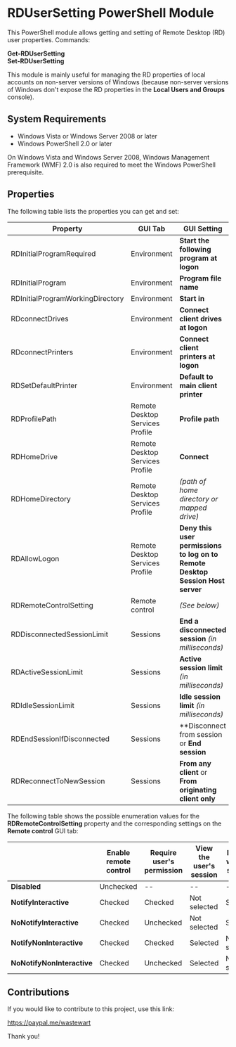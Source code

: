 # RDUserSetting PowerShell Module

This PowerShell module allows getting and setting of Remote Desktop (RD) user properties. Commands:

**Get-RDUserSetting  
Set-RDUserSetting**

This module is mainly useful for managing the RD properties of local accounts on non-server versions of Windows (because non-server versions of Windows don't expose the RD properties in the **Local Users and Groups** console).

## System Requirements

* Windows Vista or Windows Server 2008 or later
* Windows PowerShell 2.0 or later

On Windows Vista and Windows Server 2008, Windows Management Framework (WMF) 2.0 is also required to meet the Windows PowerShell prerequisite.

## Properties

The following table lists the properties you can get and set:

| Property                         | GUI Tab                         | GUI Setting
| -------------------------------- | ------------------------------- | -----------
| RDInitialProgramRequired         | Environment                     | **Start the following program at logon**
| RDInitialProgram                 | Environment                     | **Program file name**
| RDInitialProgramWorkingDirectory | Environment                     | **Start in**
| RDconnectDrives                  | Environment                     | **Connect client drives at logon**
| RDconnectPrinters                | Environment                     | **Connect client printers at logon**
| RDSetDefaultPrinter              | Environment                     | **Default to main client printer**
| RDProfilePath                    | Remote Desktop Services Profile | **Profile path**
| RDHomeDrive                      | Remote Desktop Services Profile | **Connect**
| RDHomeDirectory                  | Remote Desktop Services Profile | *(path of home directory or mapped drive)*
| RDAllowLogon                     | Remote Desktop Services Profile | **Deny this user permissions to log on to Remote Desktop Session Host server**
| RDRemoteControlSetting           | Remote control                  | *(See below)*
| RDDisconnectedSessionLimit       | Sessions                        | **End a disconnected session** *(in milliseconds)*
| RDActiveSessionLimit             | Sessions                        | **Active session limit** *(in milliseconds)*
| RDIdleSessionLimit               | Sessions                        | **Idle session limit** *(in milliseconds)*
| RDEndSessionIfDisconnected       | Sessions                        | **Disconnect from session or **End session**
| RDReconnectToNewSession          | Sessions                        | **From any client** or **From originating client only**

The following table shows the possible enumeration values for the **RDRemoteControlSetting** property and the corresponding settings on the **Remote control** GUI tab:

|                            | Enable remote control | Require user's permission | View the user's session | Interact with the session
| -------------------------- | --------------------- | ------------------------- | ----------------------- | -------------------------
| **Disabled**               | Unchecked             | --                        | --                      | --
| **NotifyInteractive**      | Checked               | Checked                   | Not selected            | Selected
| **NoNotifyInteractive**    | Checked               | Unchecked                 | Not selected            | Selected
| **NotifyNonInteractive**   | Checked               | Checked                   | Selected                | Not selected
| **NoNotifyNonInteractive** | Checked               | Unchecked                 | Selected                | Not selected


## Contributions

If you would like to contribute to this project, use this link:

https://paypal.me/wastewart

Thank you!